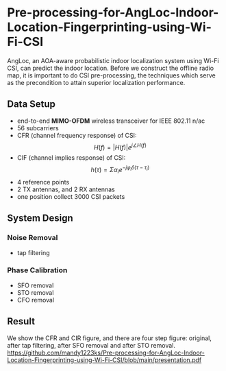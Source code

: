 # Pre-processing-for-AngLoc-Indoor-Location-Fingerprinting-using-Wi-Fi-CSI
AngLoc, an AOA-aware probabilistic indoor localization system using Wi-Fi CSI, can predict the indoor location. Before we construct the offline radio map, it is important to do CSI pre-processing, the techniques which serve as the precondition to attain superior localization performance.

## Data Setup
* end-to-end **MIMO-OFDM** wireless transceiver for IEEE 802.11 n/ac
* 56 subcarriers
* CFR (channel frequency response) of CSI:   $$H(f)=|H(f)|e^{j\angle H(f)}$$  
* CIF (channel implies response) of CSI: $$h(\tau)=\Sigma\alpha_ie^{-j\varphi_{i}\delta(\tau-\tau_i)}$$
* 4 reference points
* 2 TX antennas, and 2 RX antennas
* one position collect 3000 CSI packets

## System Design
### Noise Removal
* tap filtering
### Phase Calibration
* SFO removal
* STO removal
* CFO removal

## Result
We show the CFR and CIR figure, and there are four step figure: original, after tap filtering, after SFO removal and after STO removal.  
https://github.com/mandy1223ks/Pre-processing-for-AngLoc-Indoor-Location-Fingerprinting-using-Wi-Fi-CSI/blob/main/presentation.pdf

